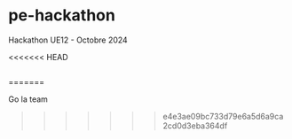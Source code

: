 # pe-hackathon
Hackathon UE12 - Octobre 2024

<<<<<<< HEAD
```python

```
=======

Go la team
>>>>>>> e4e3ae09bc733d79e6a5d6a9ca2cd0d3eba364df
